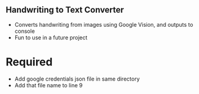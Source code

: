 ## Handwriting to Text Converter
* Converts handwriting from images using Google Vision, and outputs to console 
* Fun to use in a future project

# Required
* Add google credentials json file in same directory
* Add that file name to line 9  
